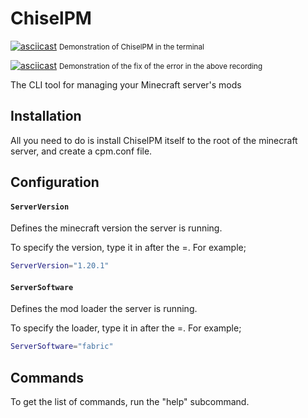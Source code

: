 # ChiselPM

[![asciicast](https://asciinema.org/a/YvzTTnLylG92DJwcHNlQ9uvuJ.svg)](https://asciinema.org/a/YvzTTnLylG92DJwcHNlQ9uvuJ)
<small>Demonstration of ChiselPM in the terminal</small>

[![asciicast](https://asciinema.org/a/El5IEc2PJ0eRAM3wb9zJPRlHN.svg)](https://asciinema.org/a/El5IEc2PJ0eRAM3wb9zJPRlHN)
<small>Demonstration of the fix of the error in the above recording</small>

The CLI tool for managing your Minecraft server's mods

## Installation
All you need to do is install ChiselPM itself to the root of the minecraft server, and create a cpm.conf file. 

## Configuration
#### `ServerVersion`
Defines the minecraft version the server is running.

To specify the version, type it in after the =. For example;

```bash
ServerVersion="1.20.1"
```

#### `ServerSoftware`
Defines the mod loader the server is running.

To specify the loader, type it in after the =. For example;

```bash
ServerSoftware="fabric"
```

## Commands
To get the list of commands, run the "help" subcommand.